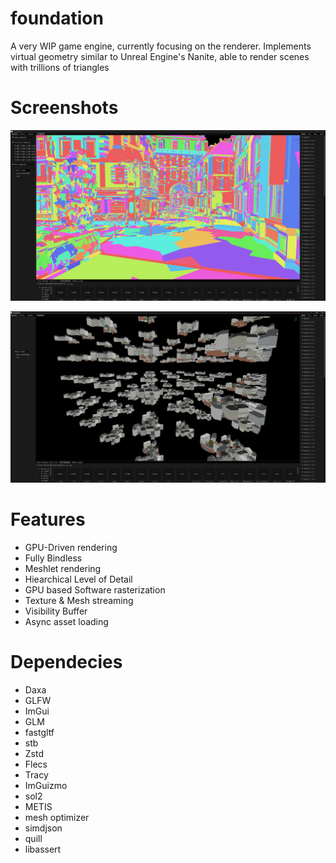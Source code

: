 # foundation
A very WIP game engine, currently focusing on the renderer.
Implements virtual geometry similar to Unreal Engine's Nanite, able to render scenes with trillions of triangles
# Screenshots

![](https://github.com/lukasino1214/foundation/blob/master/media/meshlets.png)

![](https://github.com/lukasino1214/foundation/blob/master/media/bistro_scene.png)

# Features
- GPU-Driven rendering
- Fully Bindless
- Meshlet rendering
- Hiearchical Level of Detail
- GPU based Software rasterization
- Texture & Mesh streaming
- Visibility Buffer
- Async asset loading

# Dependecies
- Daxa
- GLFW
- ImGui
- GLM
- fastgltf
- stb
- Zstd
- Flecs
- Tracy
- ImGuizmo
- sol2
- METIS
- mesh optimizer
- simdjson
- quill
- libassert